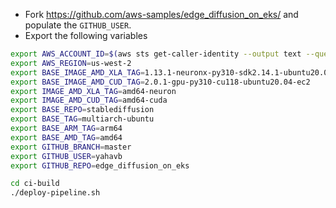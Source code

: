 
* Fork https://github.com/aws-samples/edge_diffusion_on_eks/ and populate the `GITHUB_USER`.
* Export the following variables
```bash
export AWS_ACCOUNT_ID=$(aws sts get-caller-identity --output text --query Account)
export AWS_REGION=us-west-2
export BASE_IMAGE_AMD_XLA_TAG=1.13.1-neuronx-py310-sdk2.14.1-ubuntu20.04
export BASE_IMAGE_AMD_CUD_TAG=2.0.1-gpu-py310-cu118-ubuntu20.04-ec2
export IMAGE_AMD_XLA_TAG=amd64-neuron
export IMAGE_AMD_CUD_TAG=amd64-cuda
export BASE_REPO=stablediffusion
export BASE_TAG=multiarch-ubuntu
export BASE_ARM_TAG=arm64
export BASE_AMD_TAG=amd64
export GITHUB_BRANCH=master
export GITHUB_USER=yahavb
export GITHUB_REPO=edge_diffusion_on_eks
```

```bash
cd ci-build
./deploy-pipeline.sh
```
